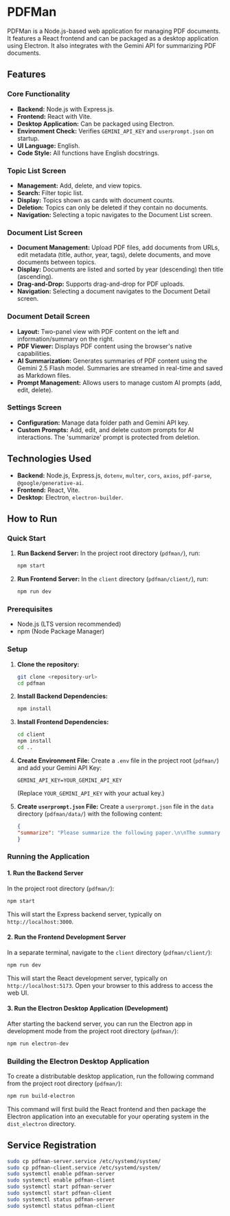 # PDFMan

PDFMan is a Node.js-based web application for managing PDF documents. It features a React frontend and can be packaged as a desktop application using Electron. It also integrates with the Gemini API for summarizing PDF documents.

## Features

### Core Functionality

* **Backend:** Node.js with Express.js.
* **Frontend:** React with Vite.
* **Desktop Application:** Can be packaged using Electron.
* **Environment Check:** Verifies `GEMINI_API_KEY` and `userprompt.json` on startup.
* **UI Language:** English.
* **Code Style:** All functions have English docstrings.

### Topic List Screen

* **Management:** Add, delete, and view topics.
* **Search:** Filter topic list.
* **Display:** Topics shown as cards with document counts.
* **Deletion:** Topics can only be deleted if they contain no documents.
* **Navigation:** Selecting a topic navigates to the Document List screen.

### Document List Screen

* **Document Management:** Upload PDF files, add documents from URLs, edit metadata (title, author, year, tags), delete documents, and move documents between topics.
* **Display:** Documents are listed and sorted by year (descending) then title (ascending).
* **Drag-and-Drop:** Supports drag-and-drop for PDF uploads.
* **Navigation:** Selecting a document navigates to the Document Detail screen.

### Document Detail Screen

* **Layout:** Two-panel view with PDF content on the left and information/summary on the right.
* **PDF Viewer:** Displays PDF content using the browser's native capabilities.
* **AI Summarization:** Generates summaries of PDF content using the Gemini 2.5 Flash model. Summaries are streamed in real-time and saved as Markdown files.
* **Prompt Management:** Allows users to manage custom AI prompts (add, edit, delete).

### Settings Screen

* **Configuration:** Manage data folder path and Gemini API key.
* **Custom Prompts:** Add, edit, and delete custom prompts for AI interactions. The 'summarize' prompt is protected from deletion.

## Technologies Used

* **Backend:** Node.js, Express.js, `dotenv`, `multer`, `cors`, `axios`, `pdf-parse`, `@google/generative-ai`.
* **Frontend:** React, Vite.
* **Desktop:** Electron, `electron-builder`.

## How to Run

### Quick Start

1.  **Run Backend Server:** In the project root directory (`pdfman/`), run:
    ```bash
    npm start
    ```

2.  **Run Frontend Server:** In the `client` directory (`pdfman/client/`), run:
    ```bash
    npm run dev
    ```

### Prerequisites

* Node.js (LTS version recommended)
* npm (Node Package Manager)

### Setup

1. **Clone the repository:**

    ```bash
    git clone <repository-url>
    cd pdfman
    ```

2. **Install Backend Dependencies:**

    ```bash
    npm install
    ```

3. **Install Frontend Dependencies:**

    ```bash
    cd client
    npm install
    cd ..
    ```

4. **Create Environment File:**
    Create a `.env` file in the project root (`pdfman/`) and add your Gemini API Key:

    ```
    GEMINI_API_KEY=YOUR_GEMINI_API_KEY
    ```

    (Replace `YOUR_GEMINI_API_KEY` with your actual key.)

5. **Create `userprompt.json` File:**
    Create a `userprompt.json` file in the `data` directory (`pdfman/data/`) with the following content:
    ```json
    {
    "summarize": "Please summarize the following paper.\n\nThe summary **must be written in Korean** and **must follow Markdown syntax** using a clear hierarchical structure with headings, bullet points, and formatting where appropriate.\nEnsure the content is **concise, accurate, and easy to understand** for a technical but general audience.\n\nPlease follow these formatting rules:\n\n- At the very top, display:\n  - The **paper title** on the first line as a \"#\" heading.\n  - The **author list** on the second line as plain text (comma-separated), below the title.\n\n- Then use the following summary structure:\n  - ## 🧩 Problem to Solve\n    - Clearly describe the main research problem or question the paper aims to address.\n  - ## ✨ Key Contributions\n    - List the core findings and novel contributions as bullet points.\n  - ## 📎 Related Works\n    - Mention key prior works referenced in the paper.\n  - ## 🛠️ Methodology\n    - Describe the approach or algorithm used, preferably with steps or bullet points.\n  - ## 📊 Results\n    - Summarize quantitative or qualitative results briefly.\n  - ## 🧠 Insights & Discussion\n    - Explain the implications, any limitations, or significance of the results.\n  - ## 📌 TL;DR\n    - Provide a TL;DR summary of this paper, highlighting the main problem, proposed method, and key findings.\n\n- Guidelines for writing in Markdown format:\n  1. Use braces around multi-character subscripts or superscripts in MathJax to avoid rendering errors.\n  2. Use $...$ for inline math and $$...$$ for block math to ensure compatibility with MathJax.\n  3. Do not use backticks (`) for math; use dollar signs ($) to allow proper MathJax rendering.\n\nHere is the paper content:\n\n{context}"
    }
    ```

### Running the Application

#### 1. Run the Backend Server

In the project root directory (`pdfman/`):

```bash
npm start
```

This will start the Express backend server, typically on `http://localhost:3000`.

#### 2. Run the Frontend Development Server

In a separate terminal, navigate to the `client` directory (`pdfman/client/`):

```bash
npm run dev
```

This will start the React development server, typically on `http://localhost:5173`. Open your browser to this address to access the web UI.

#### 3. Run the Electron Desktop Application (Development)

After starting the backend server, you can run the Electron app in development mode from the project root directory (`pdfman/`):

```bash
npm run electron-dev
```

### Building the Electron Desktop Application

To create a distributable desktop application, run the following command from the project root directory (`pdfman/`):

```bash
npm run build-electron
```

This command will first build the React frontend and then package the Electron application into an executable for your operating system in the `dist_electron` directory.

## Service Registration

```bash
sudo cp pdfman-server.service /etc/systemd/system/
sudo cp pdfman-client.service /etc/systemd/system/
sudo systemctl enable pdfman-server
sudo systemctl enable pdfman-client
sudo systemctl start pdfman-server
sudo systemctl start pdfman-client
sudo systemctl status pdfman-server
sudo systemctl status pdfman-client
```
